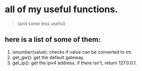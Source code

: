 # all of my useful functions.
> (and some less useful)
## here is a list of some of them:
1. isnumber(value):
    checks if value can be converted to int.
2. get_gw():
    get the default gateway.
3. get_ip():
    get the ipv4 address. if there isn't, return 127.0.0.1.